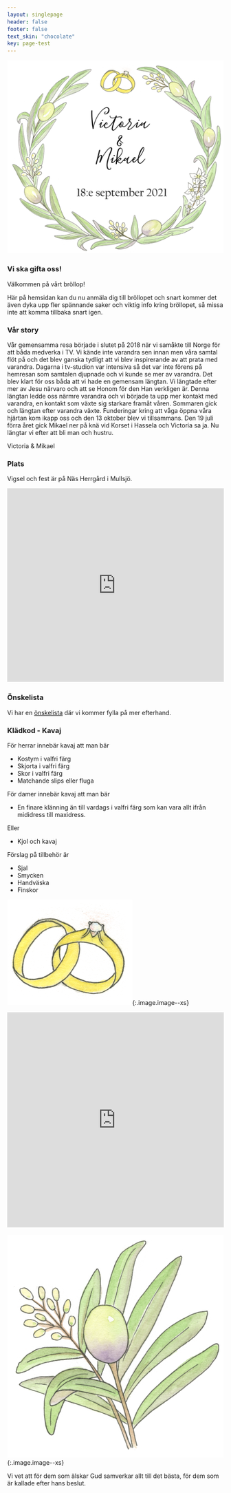 ```yaml
---
layout: singlepage
header: false
footer: false
text_skin: "chocolate"
key: page-test
---
```

![Victoria & Mikael](assets/images/VictoriaMikael.png)

### Vi ska gifta oss!

Välkommen på vårt bröllop!

Här på hemsidan kan du nu anmäla dig till bröllopet
och snart kommer det även dyka upp fler spännande
saker och viktig info kring bröllopet,
så missa inte att komma tillbaka snart igen.

### Vår story
Vår gemensamma resa började i slutet på 2018 när vi samåkte till Norge för
att båda medverka i TV. Vi kände inte varandra sen innan men våra samtal
flöt på och det blev ganska tydligt att vi blev inspirerande av att prata med
varandra. Dagarna i tv-studion var intensiva så det var inte förens på
hemresan som samtalen djupnade och vi kunde se mer av varandra. Det
blev klart för oss båda att vi hade en gemensam längtan. Vi längtade efter
mer av Jesu närvaro och att se Honom för den Han verkligen är. Denna
längtan ledde oss närmre varandra och vi började ta upp mer kontakt med
varandra, en kontakt som växte sig starkare framåt våren. Sommaren gick
och längtan efter varandra växte. Funderingar kring att våga öppna våra
hjärtan kom ikapp oss och den 13 oktober blev vi tillsammans. Den 19 juli
förra året gick Mikael ner på knä vid Korset i Hassela och Victoria sa ja. Nu
längtar vi efter att bli man och hustru.

Victoria & Mikael

### Plats

Vigsel och fest är på Näs Herrgård i Mullsjö.

<iframe src="https://www.google.com/maps/embed?pb=!1m18!1m12!1m3!1d2688.967822294081!2d13.777206716154385!3d57.86186353483952!2m3!1f0!2f0!3f0!3m2!1i1024!2i768!4f13.1!3m3!1m2!1s0x465a625cc797b385%3A0x8d9c1c9619b06de5!2zTsOkcyBIZXJyZ8OlcmQ!5e1!3m2!1sen!2sse!4v1621153274421!5m2!1sen!2sse" width="100%" height="450" style="border:0;" allowfullscreen="" loading="lazy"></iframe>

### Önskelista

Vi har en [önskelista](https://onskelista.se/w/brollopsgavor-3) där vi kommer fylla på
mer efterhand.

### Klädkod - Kavaj
För herrar innebär kavaj att man bär
- Kostym i valfri färg
- Skjorta i valfri färg
- Skor i valfri färg
- Matchande slips eller fluga

För damer innebär kavaj att man bär
- En finare klänning än till vardags i valfri färg som kan vara allt ifrån
mididress till maxidress.

Eller

- Kjol och kavaj

Förslag på tillbehör är
- Sjal
- Smycken
- Handväska
- Finskor

![Ringar](assets/images/ringar.png){:.image.image--xs}

<iframe src="https://docs.google.com/forms/d/e/1FAIpQLSf0wLtFi7x7YhXe-9HKLjOeRbAcSOxcwI44sbk5fNmTclgzaw/viewform?embedded=true" width="100%" height="500" frameborder="0" marginheight="0" marginwidth="0">Loading…</iframe>

![Blad](assets/images/blad.png){:.image.image--xs}

Vi vet att för dem som älskar Gud samverkar allt till det bästa, för dem som är kallade efter hans beslut.
